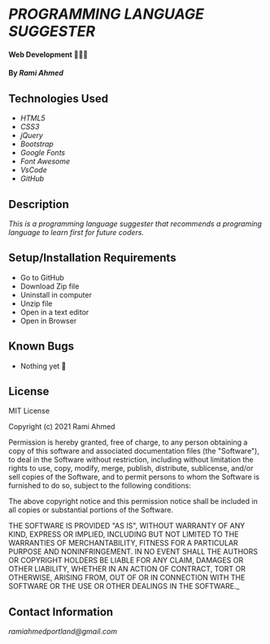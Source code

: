 # _PROGRAMMING LANGUAGE SUGGESTER_

#### Web Development 👩🏼‍💻


#### By _**Rami Ahmed**_

## Technologies Used

* _HTML5_
* _CSS3_
* _jQuery_
* _Bootstrap_
* _Google Fonts_
* _Font Awesome_
* _VsCode_
* _GitHub_

## Description

_This is a programming language suggester that recommends a programing language to learn first for future coders._

## Setup/Installation Requirements

* Go to GitHub
* Download Zip file 
* Uninstall in computer
* Unzip file 
* Open in a text editor
* Open in Browser 



## Known Bugs

* Nothing yet 🥳 


## License

MIT License

Copyright (c) 2021 Rami Ahmed

Permission is hereby granted, free of charge, to any person obtaining a copy
of this software and associated documentation files (the "Software"), to deal
in the Software without restriction, including without limitation the rights
to use, copy, modify, merge, publish, distribute, sublicense, and/or sell
copies of the Software, and to permit persons to whom the Software is
furnished to do so, subject to the following conditions:

The above copyright notice and this permission notice shall be included in all
copies or substantial portions of the Software.

THE SOFTWARE IS PROVIDED "AS IS", WITHOUT WARRANTY OF ANY KIND, EXPRESS OR
IMPLIED, INCLUDING BUT NOT LIMITED TO THE WARRANTIES OF MERCHANTABILITY,
FITNESS FOR A PARTICULAR PURPOSE AND NONINFRINGEMENT. IN NO EVENT SHALL THE
AUTHORS OR COPYRIGHT HOLDERS BE LIABLE FOR ANY CLAIM, DAMAGES OR OTHER
LIABILITY, WHETHER IN AN ACTION OF CONTRACT, TORT OR OTHERWISE, ARISING FROM,
OUT OF OR IN CONNECTION WITH THE SOFTWARE OR THE USE OR OTHER DEALINGS IN THE
SOFTWARE._

## Contact Information

_ramiahmedportland@gmail.com_
